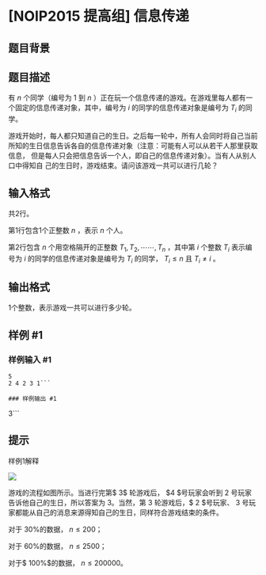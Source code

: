 # [NOIP2015 提高组] 信息传递

## 题目背景



## 题目描述

有 $n$ 个同学（编号为 $1$ 到 $n$ ）正在玩一个信息传递的游戏。在游戏里每人都有一个固定的信息传递对象，其中，编号为 $i$ 的同学的信息传递对象是编号为 $T_i$ 的同学。

游戏开始时，每人都只知道自己的生日。之后每一轮中，所有人会同时将自己当前所知的生日信息告诉各自的信息传递对象（注意：可能有人可以从若干人那里获取信息， 但是每人只会把信息告诉一个人，即自己的信息传递对象）。当有人从别人口中得知自 己的生日时，游戏结束。请问该游戏一共可以进行几轮？

## 输入格式

共$2$行。  

第$1$行包含1个正整数 $n$ ，表示 $n$ 个人。

第$2$行包含 $n$ 个用空格隔开的正整数 $T_1,T_2,\cdots\cdots,T_n$ ，其中第 $i$ 个整数 $T_i$ 表示编号为 $i$ 的同学的信息传递对象是编号为 $T_i$ 的同学， $T_i \leq n$ 且 $T_i \neq i$ 。

## 输出格式

$1$个整数，表示游戏一共可以进行多少轮。

## 样例 #1

### 样例输入 #1
```
5
2 4 2 3 1```

### 样例输出 #1

```
3```

## 提示

样例1解释

 ![](https://cdn.luogu.com.cn/upload/pic/1826.png) 

游戏的流程如图所示。当进行完第$ 3$ 轮游戏后， $4 $号玩家会听到 $2$ 号玩家告诉他自己的生日，所以答案为 $3$。当然，第 $3$ 轮游戏后，$ 2 $号玩家、 $3$ 号玩家都能从自己的消息来源得知自己的生日，同样符合游戏结束的条件。


对于 $30\%$的数据， $n ≤ 200$；

对于 $60\%$的数据， $n ≤ 2500$；

对于$ 100\%$的数据， $n ≤ 200000$。

